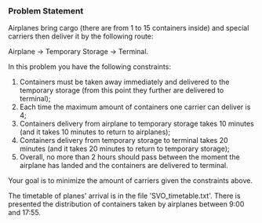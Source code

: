 ### Problem Statement

Airplanes bring cargo (there are from 1 to 15 containers inside) and special carriers then deliver it by the following route: 

Airplane -> Temporary Storage -> Terminal.

In this problem you have the following constraints:

1) Containers must be taken away immediately and delivered to the temporary storage (from this point they further are delivered to terminal);
2) Each time the maximum amount of containers one carrier can deliver is 4;
3) Containers delivery from airplane to temporary storage takes 10 minutes (and it takes 10 minutes to return to airplanes);
4) Containers delivery from temporary storage to terminal takes 20 minutes (and it takes 20 minutes to return to temporary storage);
5) Overall, no more than 2 hours should pass between the moment the airplane has landed and the containers are delivered to terminal.

Your goal is to minimize the amount of carriers given the constraints above.

The timetable of planes' arrival is in the file 'SVO_timetable.txt'. There is presented the distribution of containers taken by airplanes between 9:00 and 17:55.
